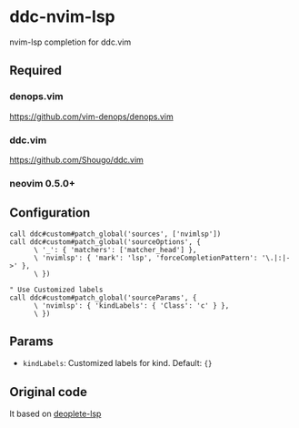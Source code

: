 # ddc-nvim-lsp

nvim-lsp completion for ddc.vim

## Required

### denops.vim

https://github.com/vim-denops/denops.vim

### ddc.vim

https://github.com/Shougo/ddc.vim

### neovim 0.5.0+

## Configuration

```vim
call ddc#custom#patch_global('sources', ['nvimlsp'])
call ddc#custom#patch_global('sourceOptions', {
      \ '_': { 'matchers': ['matcher_head'] },
      \ 'nvimlsp': { 'mark': 'lsp', 'forceCompletionPattern': '\.|:|->' },
      \ })

" Use Customized labels
call ddc#custom#patch_global('sourceParams', {
      \ 'nvimlsp': { 'kindLabels': { 'Class': 'c' } },
      \ })
```

## Params

- `kindLabels`: Customized labels for kind. Default: `{}`

## Original code

It based on [deoplete-lsp](https://github.com/deoplete-plugins/deoplete-lsp)
